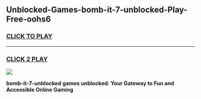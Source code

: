 
## Unblocked-Games-bomb-it-7-unblocked-Play-Free-oohs6
<h3>
<a href="https://premium76.site?title=bomb-it-7-unblocked&ref=18A1">CLICK TO PLAY</a></h3>
<hr>

<h3>
<a href="https://premium76.site?title=bomb-it-7-unblocked&ref=18A1">CLICK 2 PLAY</a>
  
</h3>

<a href="https://premium76.site?title=bomb-it-7-unblocked&ref=18A1"><img src="https://clearcache.store/games.png"></a>


**bomb-it-7-unblocked games unblocked: Your Gateway to Fun and Accessible Online Gaming**
